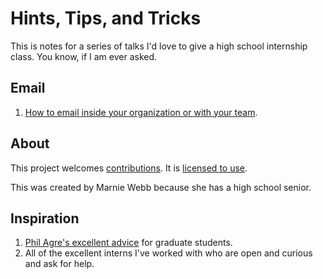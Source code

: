 # Hints, Tips, and Tricks

This is notes for a series of talks I'd love to give a high school internship class. You know, if I am ever asked.


## Email

1. [How to email inside your organization or with your team](email/how-to-email-org.md).

## About 

This project welcomes [contributions](CONTRIBUTING.md). It is [licensed to use](LICENSE). 

This was created by Marnie Webb because she has a high school senior. 

## Inspiration

1. [Phil Agre's excellent advice](https://pages.gseis.ucla.edu/faculty/agre/) for graduate students.
2. All of the excellent interns I've worked with who are open and curious and ask for help.
